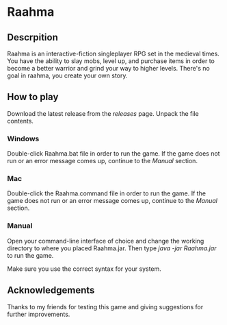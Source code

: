 # Raahma
## Descrpition

Raahma is an interactive-fiction singleplayer RPG set in the medieval times. You have the ability to slay mobs, level up, and purchase items in order to become a better warrior and grind your way to higher levels. There's no goal in raahma, you create your own story.

## How to play

Download the latest release from the *releases* page.
Unpack the file contents.

### Windows
Double-click Raahma.bat file in order to run the game.
If the game does not run or an error message comes up, continue to the *Manual* section.

### Mac
Double-click the Raahma.command file in order to run the game.
If the game does not run or an error message comes up, continue to the *Manual* section.

### Manual
Open your command-line interface of choice and change the working directory to where you placed Raahma.jar.
Then type *java -jar Raahma.jar* to run the game.

Make sure you use the correct syntax for your system.

## Acknowledgements

Thanks to my friends for testing this game and giving suggestions for further improvements.
